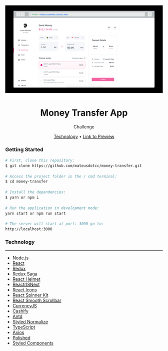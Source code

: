 <h1 align="center">
  <img alt="Todo - xState" title="ToDo MVC - xState" src="./src/assets/images/cover.jpeg" />
</h1>

<h1 align="center">
  Money Transfer App
</h1>
<p align="center">Challenge</p>

<p align="center">
  <a href="#technology">Technology</a> •
  <a href="https://money-transfer.vercel.app/">Link to Preview</a>
</p>

### Getting Started

```bash
# First, clone this repository:
$ git clone https://github.com/mateusdotcc/money-transfer.git

# Access the project folder in the / cmd terminal:
$ cd money-transfer

# Install the dependencies:
$ yarn or npm i

# Run the application in development mode:
yarn start or npm run start

# The server will start at port: 3000 go to:
http://localhost:3000
```

### Technology

---

- [Node.js](https://nodejs.org/en/)
- [React](https://pt-br.reactjs.org/)
- [Redux](https://redux.js.org/)
- [Redux Saga](https://redux-saga.js.org/)
- [React Helmet](https://github.com/nfl/react-helmet)
- [Reacti18Next](https://react.i18next.com/)
- [React Icons](https://react-icons.github.io/react-icons/)
- [React Spinner Kit](https://www.npmjs.com/package/react-spinners-kit)
- [React Smooth Scrollbar](https://www.npmjs.com/package/react-smooth-scrollbar)
- [CurrencyJS](https://currency.js.org/)
- [Cashify](https://www.npmjs.com/package/cashify)
- [Antd](https://ant.design/)
- [Styled Normalize](https://github.com/sergeysova/styled-normalize)
- [TypeScript](https://www.typescriptlang.org/)
- [Axios](https://github.com/axios/axios)
- [Polished](https://polished.js.org/)
- [Styled Components](https://styled-components.com/)
